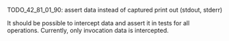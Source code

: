 
TODO_42_81_01_90: assert data instead of captured print out (stdout, stderr)

It should be possible to intercept data and assert it in tests for all operations.
Currently, only invocation data is intercepted.
